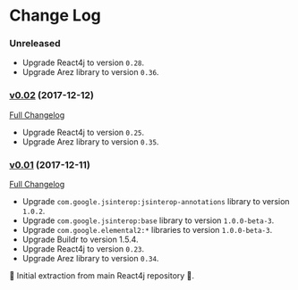 # Change Log

### Unreleased

* Upgrade React4j to version `0.28`.
* Upgrade Arez library to version `0.36`.

### [v0.02](https://github.com/react4j/react4j-todomvc/tree/v0.02) (2017-12-12)
[Full Changelog](https://github.com/react4j/react4j-todomvc/compare/v0.01...v0.02)

* Upgrade React4j to version `0.25`.
* Upgrade Arez library to version `0.35`.

### [v0.01](https://github.com/react4j/react4j-todomvc/tree/v0.01) (2017-12-11)
[Full Changelog](https://github.com/react4j/react4j-todomvc/compare/8456d4533be6b79c4a5b5b1540c9ce6d8a2c7b5d...v0.01)

* Upgrade `com.google.jsinterop:jsinterop-annotations` library to version `1.0.2`.
* Upgrade `com.google.jsinterop:base` library to version `1.0.0-beta-3`.
* Upgrade `com.google.elemental2:*` libraries to version `1.0.0-beta-3`.
* Upgrade Buildr to version 1.5.4.
* Upgrade React4j to version `0.23`.
* Upgrade Arez library to version `0.34`.

 ‎🎉	Initial extraction from main React4j repository ‎🎉.

